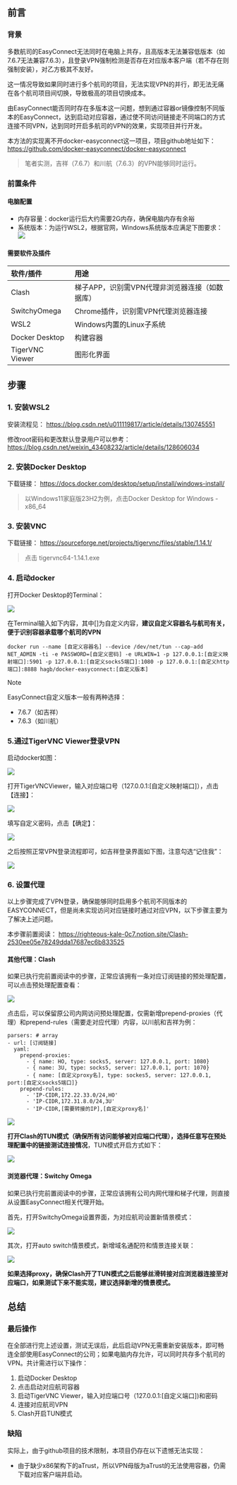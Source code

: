 ## 前言

### 背景

多数航司的EasyConnect无法同时在电脑上共存，且高版本无法兼容低版本（如7.6.7无法兼容7.6.3），且登录VPN强制检测是否存在对应版本客户端（若不存在则强制安装），对乙方极其不友好。

这一情况导致如果同时进行多个航司的项目，无法实现VPN的并行，即无法无痛在各个航司项目间切换，导致极高的项目切换成本。

由EasyConnect能否同时存在多版本这一问题，想到通过容器or镜像控制不同版本的EasyConnect，达到启动对应容器，通过使不同访问链接走不同端口的方式连接不同VPN，达到同时开启多航司的VPN的效果，实现项目并行开发。

本方法的实现离不开docker-easyconnect这一项目，项目github地址如下：
https://github.com/docker-easyconnect/docker-easyconnect

> 笔者实测，吉祥（7.6.7）和川航（7.6.3）的VPN能够同时运行。

### 前置条件

#### 电脑配置

- 内存容量：docker运行后大约需要2G内存，确保电脑内存有余裕
- 系统版本：为运行WSL2，根据官网，Windows系统版本应满足下图要求：
![](./_assets/EASYCONNECT-20241216212155.png)

#### 需要软件及插件

| 软件/插件           | 用途                         |
| :-------------- | :------------------------- |
| Clash           | 梯子APP，识别需VPN代理非浏览器连接（如数据库） |
| SwitchyOmega    | Chrome插件，识别需VPN代理浏览器连接     |
| WSL2            | Windows内置的Linux子系统         |
| Docker Desktop  | 构建容器                       |
| TigerVNC Viewer | 图形化界面                      |

## 步骤

### 1. 安装WSL2

安装流程见：
https://blog.csdn.net/u011119817/article/details/130745551

修改root密码和更改默认登录用户可以参考：
https://blog.csdn.net/weixin_43408232/article/details/128606034

### 2. 安装Docker Desktop

下载链接：
https://docs.docker.com/desktop/setup/install/windows-install/

> 以Windows11家庭版23H2为例，点击Docker Desktop for Windows - x86_64

### 3. 安装VNC

下载链接：
https://sourceforge.net/projects/tigervnc/files/stable/1.14.1/

> 点击 tigervnc64-1.14.1.exe

### 4. 启动docker

打开Docker Desktop的Terminal：

![](./_assets/EASYCONNECT-20241216212923.png)

在Terminal输入如下内容，其中[]为自定义内容，**建议自定义容器名与航司有关，便于识别容器承载哪个航司的VPN**

```docker
docker run --name [自定义容器名] --device /dev/net/tun --cap-add NET_ADMIN -ti -e PASSWORD=[自定义密码] -e URLWIN=1 -p 127.0.0.1:[自定义映射端口]:5901 -p 127.0.0.1:[自定义socks5端口]:1080 -p 127.0.0.1:[自定义http端口]:8888 hagb/docker-easyconnect:[自定义版本]
```

> [!Note]
> EasyConnect自定义版本一般有两种选择：
> - 7.6.7（如吉祥）
> - 7.6.3（如川航）

### 5.通过TigerVNC Viewer登录VPN

启动docker如图：

![](./_assets/EASYCONNECT-20241216213324.png)

打开TigerVNCViewer，输入对应端口号（127.0.0.1:\[自定义映射端口\]），点击【连接】：

![](./_assets/EASYCONNECT-20241216213529.png)

填写自定义密码，点击【确定】：

![](./_assets/EASYCONNECT-20241216213600.png)

之后按照正常VPN登录流程即可，如吉祥登录界面如下图，注意勾选“记住我”：

![](./_assets/EASYCONNECT-20241216213832.png)

### 6. 设置代理

以上步骤完成了VPN登录，确保能够同时启用多个航司不同版本的EASYCONNECT，但是尚未实现访问对应链接时通过对应VPN，以下步骤主要为了解决上述问题。

本步骤前置阅读：
https://righteous-kale-0c7.notion.site/Clash-2530ee05e78249dda17687ec6b833525

#### 其他代理：Clash

如果已执行完前置阅读中的步骤，正常应该拥有一条对应订阅链接的预处理配置，可以点击预处理配置查看：

![](./_assets/EASYCONNECT-20241216220415.png)

点击后，可以保留原公司内网访问预处理配置，仅需新增prepend-proxies（代理）和prepend-rules（需要走对应代理）内容，以川航和吉祥为例：

```
parsers: # array
- url: [订阅链接]
  yaml:
    prepend-proxies:
      - { name: HO, type: socks5, server: 127.0.0.1, port: 1080}
      - { name: 3U, type: socks5, server: 127.0.0.1, port: 1070}
      - { name: [自定义proxy名], type: sockes5, server: 127.0.0.1, port:[自定义socks5端口]}
    prepend-rules:
      - 'IP-CIDR,172.22.33.0/24,HO'
      - 'IP-CIDR,172.31.8.0/24,3U'
      - 'IP-CIDR,[需要转接的IP],[自定义proxy名]'
```

![](./_assets/EASYCONNECT-20241216221623.png)

**打开Clash的TUN模式（确保所有访问能够被对应端口代理），选择任意写在预处理配置中的链接测试连接情况**，TUN模式开启方式如下：

![](./_assets/EASYCONNECT-20241216221009.png)

#### 浏览器代理：Switchy Omega

如果已执行完前置阅读中的步骤，正常应该拥有公司内网代理和梯子代理，则直接从设置EasyConnect相关代理开始。

首先，打开SwitchyOmega设置界面，为对应航司设置新情景模式：

![](./_assets/EASYCONNECT-20241216215149.png)

其次，打开auto switch情景模式，新增域名通配符和情景连接关联：

![](./_assets/EASYCONNECT-20241216220053.png)

**如果选择proxy，确保Clash开了TUN模式之后能够丝滑转接对应浏览器连接至对应端口，如果测试下来不能实现，建议选择新增的情景模式。**

## 总结

### 最后操作

在全部进行完上述设置，测试无误后，此后启动VPN无需重新安装版本，即可畅连全部使用EasyConnect的公司；如果电脑内存允许，可以同时共存多个航司的VPN。共计需进行以下操作：
1. 启动Docker Desktop
2. 点击启动对应航司容器
3. 启动TigerVNC Viewer，输入对应端口号（127.0.0.1:\[自定义端口\])和密码
4. 连接对应航司VPN
5. Clash开启TUN模式

### 缺陷

实际上，由于github项目的技术限制，本项目仍存在以下遗憾无法实现：
- 由于缺少x86架构下的aTrust，所以VPN母版为aTrust的无法使用容器，仍需下载对应客户端并启动。
